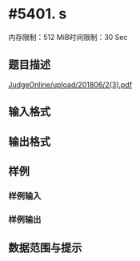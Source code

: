 # #5401. s

内存限制：512 MiB时间限制：30 Sec

## 题目描述

 [JudgeOnline/upload/201806/2(3).pdf](upload/201806/2(3).pdf)

## 输入格式

## 输出格式

## 样例

### 样例输入

### 样例输出

## 数据范围与提示
